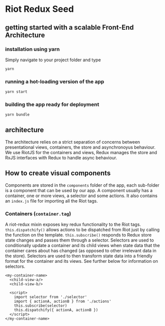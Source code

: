 # Riot Redux Seed 
## getting started with a scalable Front-End Architecture

### installation using yarn
Simply navigate to your project folder and type
```bash
yarn
```

### running a hot-loading version of the app
```bash
yarn start
```

### building the app ready for deployment
```bash
yarn bundle
```

## architecture
The architecture relies on a strict separation of concerns between presentational views, containers, the store and asynchronoyus behaviour.
We use RiotJS for the containers and views, Redux manages the store and RxJS interfaces with Redux to handle async behaviour.

## How to create visual components
Components are stored in the `components` folder of the app, each sub-folder is a component that can be used by our app. A component usually has a container, one or more views, a selector and some actions. It also contains an `index.js` file for importing all the Riot tags.

### Containers (`container.tag`)
A riot-redux mixin exposes key redux functionality to the Riot tags. `this.dispatchify()` allows actions to be dispatched from Riot just by calling the function on the template. `this.subscribe()` responds to Redux store state changes and passes them through a selector. Selectors are used to conditionally update a container and its child views when state data that the container cares about has changed (as opposed to other irrelevant data in the store). Selectors are used to then transform state data into a friendly format for the container and its views. See further below for information on selectors.
```
<my-container-name>
  <child-view-a/>
  <child-view-b/>
  
  <script>
    import selector from './selector'
    import { actionA, actionB } from './actions'
    this.subscribe(selector)
    this.dispatchify({ actionA, actionB })
  </script>
</my-container-name>
```
